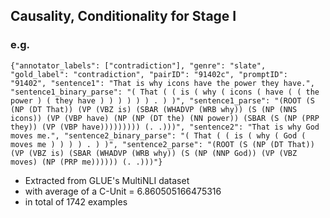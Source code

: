 ## Causality, Conditionality for Stage I
### e.g.
    {"annotator_labels": ["contradiction"], "genre": "slate", "gold_label": "contradiction", "pairID": "91402c", "promptID": "91402", "sentence1": "That is why icons have the power they have.", "sentence1_binary_parse": "( That ( ( is ( why ( icons ( have ( ( the power ) ( they have ) ) ) ) ) ) . ) )", "sentence1_parse": "(ROOT (S (NP (DT That)) (VP (VBZ is) (SBAR (WHADVP (WRB why)) (S (NP (NNS icons)) (VP (VBP have) (NP (NP (DT the) (NN power)) (SBAR (S (NP (PRP they)) (VP (VBP have))))))))) (. .)))", "sentence2": "That is why God moves me.", "sentence2_binary_parse": "( That ( ( is ( why ( God ( moves me ) ) ) ) . ) )", "sentence2_parse": "(ROOT (S (NP (DT That)) (VP (VBZ is) (SBAR (WHADVP (WRB why)) (S (NP (NNP God)) (VP (VBZ moves) (NP (PRP me)))))) (. .)))"}

- Extracted from GLUE's MultiNLI dataset
- with average of a C-Unit = 6.860505166475316
- in total of 1742 examples